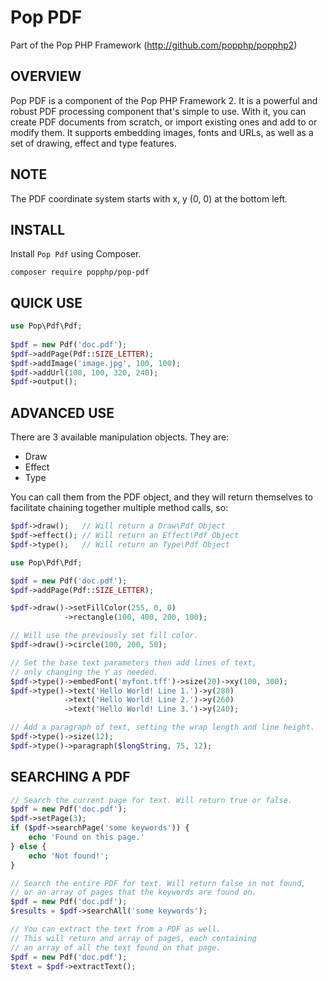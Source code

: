 Pop PDF
=======
Part of the Pop PHP Framework (http://github.com/popphp/popphp2)

OVERVIEW
--------
Pop PDF is a component of the Pop PHP Framework 2. It is a powerful and robust PDF processing
component that's simple to use. With it, you can create PDF documents from scratch, or import
existing ones and add to or modify them. It supports embedding images, fonts and URLs, as well
as a set of drawing, effect and type features.

NOTE
----
The PDF coordinate system starts with x, y (0, 0) at the bottom left.

INSTALL
-------

Install `Pop Pdf` using Composer.

    composer require popphp/pop-pdf

QUICK USE
---------

```php
use Pop\Pdf\Pdf;
    
$pdf = new Pdf('doc.pdf');
$pdf->addPage(Pdf::SIZE_LETTER);
$pdf->addImage('image.jpg', 100, 100);
$pdf->addUrl(100, 100, 320, 240);
$pdf->output();
```

ADVANCED USE
------------
There are 3 available manipulation objects. They are:

 - Draw
 - Effect
 - Type

You can call them from the PDF object, and they will return themselves to
facilitate chaining together multiple method calls, so:

```php
$pdf->draw();   // Will return a Draw\Pdf Object
$pdf->effect(); // Will return an Effect\Pdf Object
$pdf->type();   // Will return an Type\Pdf Object
```

```php
use Pop\Pdf\Pdf;

$pdf = new Pdf('doc.pdf');
$pdf->addPage(Pdf::SIZE_LETTER);

$pdf->draw()->setFillColor(255, 0, 0)
            ->rectangle(100, 400, 200, 100);

// Will use the previously set fill color.
$pdf->draw()->circle(100, 200, 50);

// Set the base text parameters then add lines of text,
// only changing the Y as needed.
$pdf->type()->embedFont('myfont.tff')->size(20)->xy(100, 300);
$pdf->type()->text('Hello World! Line 1.')->y(280)
            ->text('Hello World! Line 2.')->y(260)
            ->text('Hello World! Line 3.')->y(240);

// Add a paragraph of text, setting the wrap length and line height.
$pdf->type()->size(12);
$pdf->type()->paragraph($longString, 75, 12);
```

SEARCHING A PDF
---------------
```php
// Search the current page for text. Will return true or false.
$pdf = new Pdf('doc.pdf');
$pdf->setPage(3);
if ($pdf->searchPage('some keywords')) {
    echo 'Found on this page.'
} else {
    echo 'Not found!';
}

// Search the entire PDF for text. Will return false in not found,
// or an array of pages that the keywords are found on.
$pdf = new Pdf('doc.pdf');
$results = $pdf->searchAll('some keywords');

// You can extract the text from a PDF as well.
// This will return and array of pages, each containing
// an array of all the text found on that page.
$pdf = new Pdf('doc.pdf');
$text = $pdf->extractText();
```
